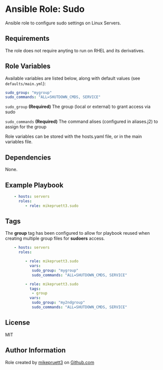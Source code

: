 Ansible Role: Sudo
=========

Ansible role to configure sudo settings on Linux Servers.

Requirements
------------

The role does not require anyting to run on RHEL and its derivatives.

Role Variables
--------------

Available variables are listed below, along with default values (see ```defaults/main.yml```):

``` yaml
sudo_group: "mygroup"
sudo_commands: "ALL=SHUTDOWN_CMDS, SERVICE"
```

```sudo_group``` **(Required)** The group (local or external) to grant access via sudo

```sudo_commands``` **(Required)** The command alises (configured in aliases.j2) to assign for the group

Role variables can be stored with the hosts.yaml file, or in the main variables file.

Dependencies
------------

None.

Example Playbook
----------------

``` yaml
    - hosts: servers
      roles:
         - role: mikepruett3.sudo
```

Tags
----

The **group** tag has been configured to allow for playbook reused when creating multiple group files for **sudoers** access.

``` yaml
    - hosts: servers
      roles:

         - role: mikepruett3.sudo
           vars:
            sudo_group: "mygroup"
            sudo_commands: "ALL=SHUTDOWN_CMDS, SERVICE"

         - role: mikepruett3.sudo
           tags:
            - group
           vars:
            sudo_group: "my2ndgroup"
            sudo_commands: "ALL=SHUTDOWN_CMDS, SERVICE"
```

License
-------

MIT

Author Information
------------------

Role created by [mikepruett3](https://github.com/mikepruett3) on [Github.com](https://github.com/mikepruett3/ansible-role-sudo)

